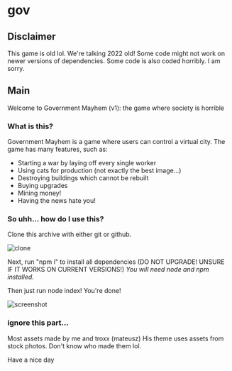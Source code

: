 # gov

## Disclaimer

This game is old lol. We're talking 2022 old!
Some code might not work on newer versions of dependencies. Some code is also coded horribly. I am sorry.

## Main

Welcome to Government Mayhem (v1): the game where society is horrible

### What is this?

Government Mayhem is a game where users can control a virtual city. The game has many features, such as:

- Starting a war by laying off every single worker
- Using cats for production (not exactly the best image...)
- Destroying buildings which cannot be rebuilt
- Buying upgrades
- Mining money!
- Having the news hate you!

### So uhh... how do I use this?

Clone this archive with either git or github.

![clone](https://cdn.discordapp.com/attachments/1093703948084445196/1133402135413919774/image.png)

Next, run "npm i" to install all dependencies (DO NOT UPGRADE! UNSURE IF IT WORKS ON CURRENT VERSIONS!)
*You will need node and npm installed.*

Then just run node index! You're done!

![screenshot](https://media.discordapp.net/attachments/1011435500172742657/1133400639704150026/image.png)

### ignore this part...

Most assets made by me and troxx (mateusz)
His theme uses assets from stock photos. Don't know who made them lol.

Have a nice day
